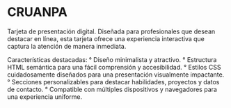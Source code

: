 # CRUANPA
Tarjeta de presentación digital. Diseñada para profesionales que desean destacar en línea, esta tarjeta ofrece una experiencia interactiva que captura la atención de manera inmediata.

Características destacadas:
° Diseño minimalista y atractivo.
° Estructura HTML semántica para una fácil comprensión y accesibilidad.
° Estilos CSS cuidadosamente diseñados para una presentación visualmente impactante.
° Secciones personalizables para destacar habilidades, proyectos y datos de contacto.
° Compatible con múltiples dispositivos y navegadores para una experiencia uniforme.
